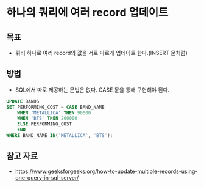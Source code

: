 # 하나의 쿼리에 여러 record 업데이트

## 목표

- 쿼리 하나로 여러 record의 값을 서로 다르게 업데이트 한다.(INSERT 문처럼)

## 방법

- SQL에서 따로 제공하는 문법은 없다. CASE 문을 통해 구현해야 된다.

```sql
UPDATE BANDS
SET PERFORMING_COST = CASE BAND_NAME
	WHEN 'METALLICA' THEN 90000
	WHEN 'BTS' THEN 200000
	ELSE PERFORMING_COST
	END
WHERE BAND_NAME IN('METALLICA', 'BTS');
```

## 참고 자료

- https://www.geeksforgeeks.org/how-to-update-multiple-records-using-one-query-in-sql-server/